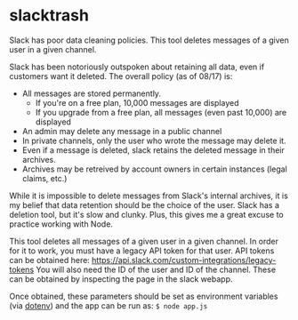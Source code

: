 # slacktrash
Slack has poor data cleaning policies. This tool deletes messages of a given user in a given channel.

Slack has been notoriously outspoken about retaining all data, even if customers want it deleted.
The overall policy (as of 08/17) is:
* All messages are stored permanently.  
  * If you're on a free plan, 10,000 messages are displayed
  * If you upgrade from a free plan, all messages (even past 10,000) are displayed
* An admin may delete any message in a public channel
* In private channels, only the user who wrote the message may delete it.
* Even if a message is deleted, slack retains the deleted message in their archives.
* Archives may be retreived by account owners in certain instances (legal claims, etc.)

While it is impossible to delete messages from Slack's internal archives, it is my belief that data retention should be the choice of the user. Slack has a deletion tool, but it's slow and clunky. Plus, this gives me a great excuse to practice working with Node.

This tool deletes all messages of a given user in a given channel. In order for it to work, you must have a legacy API token for that user. API tokens can be obtained here: https://api.slack.com/custom-integrations/legacy-tokens
You will also need the ID of the user and ID of the channel. These can be obtained by inspecting the page in the slack webapp.

Once obtained, these parameters should be set as environment variables (via [dotenv](https://github.com/motdotla/dotenv)) and the app can be run as:
`$ node app.js`
